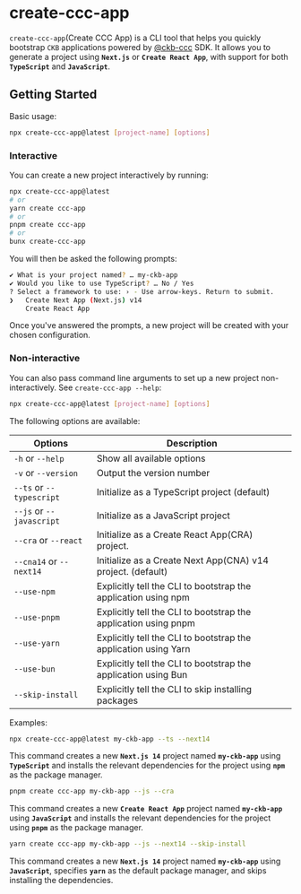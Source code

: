 # create-ccc-app

`create-ccc-app`(Create CCC App) is a CLI tool that helps you quickly bootstrap `CKB` applications powered by [@ckb-ccc](https://github.com/ckb-devrel/ccc) SDK. It allows you to generate a project using **`Next.js`** or **`Create React App`**, with support for both **`TypeScript`** and **`JavaScript`**.

## Getting Started

Basic usage:

```bash filename="Terminal"
npx create-ccc-app@latest [project-name] [options]
```

### Interactive

You can create a new project interactively by running:

```bash
npx create-ccc-app@latest
# or
yarn create ccc-app
# or
pnpm create ccc-app
# or
bunx create-ccc-app
```

You will then be asked the following prompts:

```bash
✔ What is your project named? … my-ckb-app
✔ Would you like to use TypeScript? … No / Yes
? Select a framework to use: › - Use arrow-keys. Return to submit.
❯   Create Next App (Next.js) v14
    Create React App
```

Once you've answered the prompts, a new project will be created with your chosen configuration.

### Non-interactive

You can also pass command line arguments to set up a new project
non-interactively. See `create-ccc-app --help`:

```bash filename="Terminal"
npx create-ccc-app@latest [project-name] [options]
```

The following options are available:

| Options                                 | Description                                                     |
| --------------------------------------- | --------------------------------------------------------------- |
| `-h` or `--help`                        | Show all available options                                      |
| `-v` or `--version`                     | Output the version number                                       |
| `--ts` or `--typescript`                | Initialize as a TypeScript project (default)                    |
| `--js` or `--javascript`                | Initialize as a JavaScript project                              |
| `--cra` or `--react`                    | Initialize as a Create React App(CRA) project.                  |
| `--cna14` or `--next14`                 | Initialize as a Create Next App(CNA) v14 project. (default)     |
| `--use-npm`                             | Explicitly tell the CLI to bootstrap the application using npm  |
| `--use-pnpm`                            | Explicitly tell the CLI to bootstrap the application using pnpm |
| `--use-yarn`                            | Explicitly tell the CLI to bootstrap the application using Yarn |
| `--use-bun`                             | Explicitly tell the CLI to bootstrap the application using Bun  |
| `--skip-install`                        | Explicitly tell the CLI to skip installing packages             |

Examples:

```bash filename="Terminal"
npx create-ccc-app@latest my-ckb-app --ts --next14
```
This command creates a new **`Next.js 14`** project named **`my-ckb-app`** using **`TypeScript`** and installs the relevant dependencies for the project using **`npm`** as the package manager.

```bash filename="Terminal"
pnpm create ccc-app my-ckb-app --js --cra
```
This command creates a new **`Create React App`** project named **`my-ckb-app`** using **`JavaScript`** and installs the relevant dependencies for the project using **`pnpm`** as the package manager.

```bash filename="Terminal"
yarn create ccc-app my-ckb-app --js --next14 --skip-install
```
This command creates a new **`Next.js 14`** project named **`my-ckb-app`** using **`JavaScript`**, specifies **`yarn`** as the default package manager, and skips installing the dependencies.


